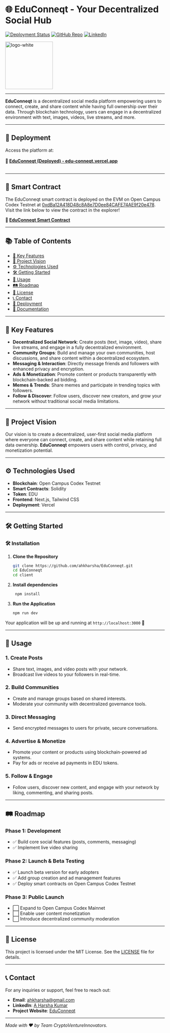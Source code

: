 # 🌐 **EduConneqt** - Your Decentralized Social Hub

[![Deployment Status](https://img.shields.io/badge/Deployment-Live-brightgreen)](https://edu-conneqt.vercel.app/)
[![GitHub Repo](https://img.shields.io/badge/GitHub-Repository-blue)](https://github.com/ahkharsha/EduConneqt)
[![LinkedIn](https://img.shields.io/badge/Connect-LinkedIn-blue)](https://www.linkedin.com/in/harsha-kumar-a-271a76203/)

<img src="https://github.com/user-attachments/assets/3dfa6394-f229-4da5-b6eb-18596eb5de8d" alt="logo-white" width="150"/>

---

**EduConneqt** is a decentralized social media platform empowering users to connect, create, and share content while having full ownership over their data. Through blockchain technology, users can engage in a decentralized environment with text, images, videos, live streams, and more.

---

## 🚀 **Deployment**

Access the platform at:  
<br>**🔗 [EduConneqt (Deployed) - edu-conneqt.vercel.app](https://edu-conneqt.vercel.app/)**<br><br>

---

## 📜 **Smart Contract**

The EduConneqt smart contract is deployed on the EVM on Open Campus Codex Testnet at [0xdBa12A418D48c8A8e7D0ee84CAFE74AE9f20e478](https://edu-chain-testnet.blockscout.com/address/0xdBa12A418D48c8A8e7D0ee84CAFE74AE9f20e478).  
Visit the link below to view the contract in the explorer!

**🔗 [EduConneqt Smart Contract](https://edu-chain-testnet.blockscout.com/address/0xdBa12A418D48c8A8e7D0ee84CAFE74AE9f20e478)**

---

## 📚 **Table of Contents**

- [🌟 Key Features](#-key-features)
- [🎯 Project Vision](#-project-vision)
- [⚙️ Technologies Used](#️-technologies-used)
- [🛠 Getting Started](#-getting-started)
- [📖 Usage](#-usage)
- [🛤 Roadmap](#-roadmap)
- [📜 License](#-license)
- [📞 Contact](#-contact)
- [🚀 Deployment](#-deployment)
- [📄 Documentation](#-documentation)

---

## 🌟 **Key Features**

- **Decentralized Social Network**: Create posts (text, image, video), share live streams, and engage in a fully decentralized environment.
- **Community Groups**: Build and manage your own communities, host discussions, and share content within a decentralized ecosystem.
- **Messaging & Interaction**: Directly message friends and followers with enhanced privacy and encryption.
- **Ads & Monetization**: Promote content or products transparently with blockchain-backed ad bidding.
- **Memes & Trends**: Share memes and participate in trending topics with followers.
- **Follow & Discover**: Follow users, discover new creators, and grow your network without traditional social media limitations.

---

## 🎯 **Project Vision**

Our vision is to create a decentralized, user-first social media platform where everyone can connect, create, and share content while retaining full data ownership. **EduConneqt** empowers users with control, privacy, and monetization potential.

---

## ⚙️ **Technologies Used**

  - **Blockchain**: Open Campus Codex Testnet
- **Smart Contracts**: Solidity
- **Token**: EDU
- **Frontend**: Next.js, Tailwind CSS
- **Deployment**: Vercel

---

## 🛠 **Getting Started**

### 🛠️ **Installation**

1. **Clone the Repository**
    ```bash
    git clone https://github.com/ahkharsha/EduConneqt.git
    cd EduConneqt
    cd client
    ```

2. **Install dependencies**
   ```bash
    npm install
    ```

3. **Run the Application**
    ```bash
    npm run dev
    ```

Your application will be up and running at `http://localhost:3000` 🚀

---

## 📖 **Usage**

### **1. Create Posts**

- Share text, images, and video posts with your network.
- Broadcast live videos to your followers in real-time.

### **2. Build Communities**

- Create and manage groups based on shared interests.
- Moderate your community with decentralized governance tools.

### **3. Direct Messaging**

- Send encrypted messages to users for private, secure conversations.

### **4. Advertise & Monetize**

- Promote your content or products using blockchain-powered ad systems.
- Pay for ads or receive ad payments in EDU tokens.

### **5. Follow & Engage**

- Follow users, discover new content, and engage with your network by liking, commenting, and sharing posts.

---

## 🛤 **Roadmap**

### **Phase 1: Development**

- ✅ Build core social features (posts, comments, messaging)
- ✅ Implement live video sharing

### **Phase 2: Launch & Beta Testing**

- ✅ Launch beta version for early adopters
- ✅ Add group creation and ad management features
- ✅ Deploy smart contracts on Open Campus Codex Testnet

### **Phase 3: Public Launch**

- ⬜ Expand to Open Campus Codex Mainnet
- ⬜ Enable user content monetization
- ⬜ Introduce decentralized community moderation

---

## 📜 **License**

This project is licensed under the MIT License. See the [LICENSE](https://github.com/ahkharsha/EduConneqt/blob/master/LICENSE) file for details.

---

## 📞 **Contact**

For any inquiries or support, feel free to reach out:

- **Email**: [ahkharsha@gmail.com](mailto:ahkharsha@gmail.com)
- **LinkedIn**: [A Harsha Kumar](https://www.linkedin.com/in/harsha-kumar-a-271a76203/)
- **Project Website**: [EduConneqt](https://edu-conneqt.vercel.app/)

---

*Made with ❤️ by Team CryptoVentureInnovators.*
